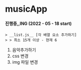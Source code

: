 # musicApp

#### 진행중,,ING (2022 - 05 - 18 start)

```
> __list.js__ [각 배열 요소 추가하기]
> > 최소 15개 이상 - 현재 6
```

1) 음악추가하기
2) css 변경
3) img 파일 변경